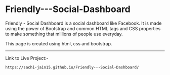 # Friendly---Social-Dashboard
Friendly - Social Dashboard is a social dashboard like Facebook. It is made using the power of Bootstrap and common HTML tags and CSS properties to make something that millions of people use everyday.

This page is created using html, css and bootstrap.
____________________________________________________________________________________________________________________________________________
Link to Live Project:-
~~~~~~~~~~~~~~~~~~~~~~~~~~~~~~~~~~~~~~~~~~~~~~~~~~~~~~~~~~~~~~~~~~~~~~~~~~~~~~~~~~~~~~~~~~~~~~~~~~~~~~~~~~~~~~~~~~~~~~~~~~~~~~~~~~~~~~~~~~~~
https://sachi-jain15.github.io/Friendly---Social-Dashboard/
~~~~~~~~~~~~~~~~~~~~~~~~~~~~~~~~~~~~~~~~~~~~~~~~~~~~~~~~~~~~~~~~~~~~~~~~~~~~~~~~~~~~~~~~~~~~~~~~~~~~~~~~~~~~~~~~~~~~~~~~~~~~~~~~~~~~~~~~~~~~
